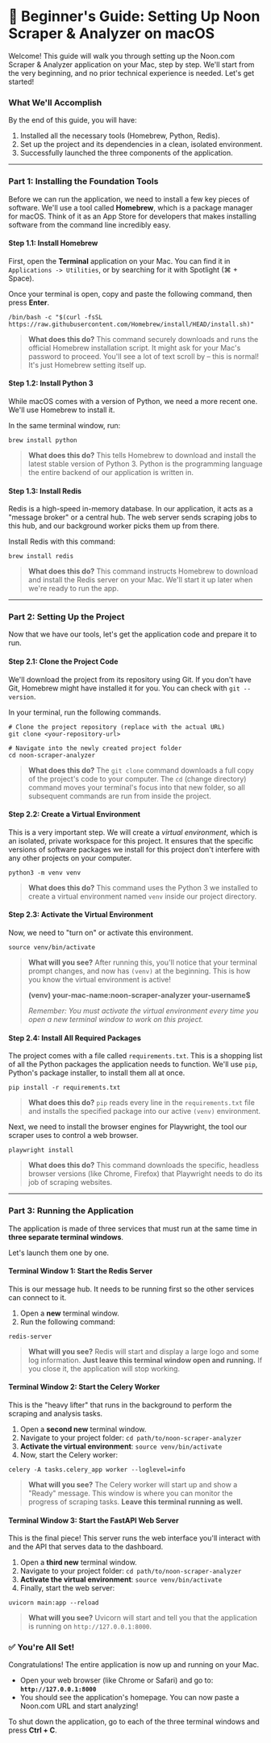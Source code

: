 # 🚀 Beginner's Guide: Setting Up Noon Scraper & Analyzer on macOS

Welcome! This guide will walk you through setting up the Noon.com Scraper & Analyzer application on your Mac, step by step. We'll start from the very beginning, and no prior technical experience is needed. Let's get started!

### **What We'll Accomplish**

By the end of this guide, you will have:
1.  Installed all the necessary tools (Homebrew, Python, Redis).
2.  Set up the project and its dependencies in a clean, isolated environment.
3.  Successfully launched the three components of the application.

---

### **Part 1: Installing the Foundation Tools**

Before we can run the application, we need to install a few key pieces of software. We'll use a tool called **Homebrew**, which is a package manager for macOS. Think of it as an App Store for developers that makes installing software from the command line incredibly easy.

#### **Step 1.1: Install Homebrew**

First, open the **Terminal** application on your Mac. You can find it in `Applications -> Utilities`, or by searching for it with Spotlight (⌘ + Space).

Once your terminal is open, copy and paste the following command, then press **Enter**.

```shell
/bin/bash -c "$(curl -fsSL https://raw.githubusercontent.com/Homebrew/install/HEAD/install.sh)"
```
> **What does this do?** This command securely downloads and runs the official Homebrew installation script. It might ask for your Mac's password to proceed. You'll see a lot of text scroll by – this is normal! It's just Homebrew setting itself up.

#### **Step 1.2: Install Python 3**

While macOS comes with a version of Python, we need a more recent one. We'll use Homebrew to install it.

In the same terminal window, run:

```shell
brew install python
```
> **What does this do?** This tells Homebrew to download and install the latest stable version of Python 3. Python is the programming language the entire backend of our application is written in.

#### **Step 1.3: Install Redis**

Redis is a high-speed in-memory database. In our application, it acts as a "message broker" or a central hub. The web server sends scraping jobs to this hub, and our background worker picks them up from there.

Install Redis with this command:

```shell
brew install redis
```
> **What does this do?** This command instructs Homebrew to download and install the Redis server on your Mac. We'll start it up later when we're ready to run the app.

---

### **Part 2: Setting Up the Project**

Now that we have our tools, let's get the application code and prepare it to run.

#### **Step 2.1: Clone the Project Code**

We'll download the project from its repository using Git. If you don't have Git, Homebrew might have installed it for you. You can check with `git --version`.

In your terminal, run the following commands.

```shell
# Clone the project repository (replace with the actual URL)
git clone <your-repository-url>

# Navigate into the newly created project folder
cd noon-scraper-analyzer
```
> **What does this do?** The `git clone` command downloads a full copy of the project's code to your computer. The `cd` (change directory) command moves your terminal's focus into that new folder, so all subsequent commands are run from inside the project.

#### **Step 2.2: Create a Virtual Environment**

This is a very important step. We will create a *virtual environment*, which is an isolated, private workspace for this project. It ensures that the specific versions of software packages we install for this project don't interfere with any other projects on your computer.

```shell
python3 -m venv venv
```
> **What does this do?** This command uses the Python 3 we installed to create a virtual environment named `venv` inside our project directory.

#### **Step 2.3: Activate the Virtual Environment**

Now, we need to "turn on" or activate this environment.

```shell
source venv/bin/activate
```
> **What will you see?** After running this, you'll notice that your terminal prompt changes, and now has `(venv)` at the beginning. This is how you know the virtual environment is active!
>
> **(venv) your-mac-name:noon-scraper-analyzer your-username$**
>
> *Remember: You must activate the virtual environment every time you open a new terminal window to work on this project.*

#### **Step 2.4: Install All Required Packages**

The project comes with a file called `requirements.txt`. This is a shopping list of all the Python packages the application needs to function. We'll use `pip`, Python's package installer, to install them all at once.

```shell
pip install -r requirements.txt
```
> **What does this do?** `pip` reads every line in the `requirements.txt` file and installs the specified package into our active `(venv)` environment.

Next, we need to install the browser engines for Playwright, the tool our scraper uses to control a web browser.

```shell
playwright install
```
> **What does this do?** This command downloads the specific, headless browser versions (like Chrome, Firefox) that Playwright needs to do its job of scraping websites.

---

### **Part 3: Running the Application**

The application is made of three services that must run at the same time in **three separate terminal windows**.



Let's launch them one by one.

#### **Terminal Window 1: Start the Redis Server**

This is our message hub. It needs to be running first so the other services can connect to it.

1.  Open a **new** terminal window.
2.  Run the following command:

```shell
redis-server
```
> **What will you see?** Redis will start and display a large logo and some log information. **Just leave this terminal window open and running.** If you close it, the application will stop working.

#### **Terminal Window 2: Start the Celery Worker**

This is the "heavy lifter" that runs in the background to perform the scraping and analysis tasks.

1.  Open a **second new** terminal window.
2.  Navigate to your project folder: `cd path/to/noon-scraper-analyzer`
3.  **Activate the virtual environment**: `source venv/bin/activate`
4.  Now, start the Celery worker:

```shell
celery -A tasks.celery_app worker --loglevel=info
```
> **What will you see?** The Celery worker will start up and show a "Ready" message. This window is where you can monitor the progress of scraping tasks. **Leave this terminal running as well.**

#### **Terminal Window 3: Start the FastAPI Web Server**

This is the final piece! This server runs the web interface you'll interact with and the API that serves data to the dashboard.

1.  Open a **third new** terminal window.
2.  Navigate to your project folder: `cd path/to/noon-scraper-analyzer`
3.  **Activate the virtual environment**: `source venv/bin/activate`
4.  Finally, start the web server:

```shell
uvicorn main:app --reload
```
> **What will you see?** Uvicorn will start and tell you that the application is running on `http://127.0.0.1:8000`.

### ✅ **You're All Set!**

Congratulations! The entire application is now up and running on your Mac.

-   Open your web browser (like Chrome or Safari) and go to: **`http://127.0.0.1:8000`**
-   You should see the application's homepage. You can now paste a Noon.com URL and start analyzing!

To shut down the application, go to each of the three terminal windows and press **Ctrl + C**.